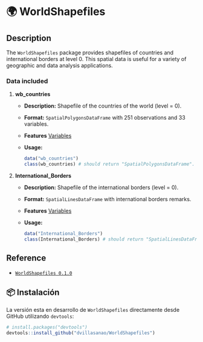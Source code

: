 
<!-- README.md is generated from README.Rmd. Please edit that file -->

# 🌍 WorldShapefiles

## Description

The `WorldShapefiles` package provides shapefiles of countries and
international borders at level 0. This spatial data is useful for a
variety of geographic and data analysis applications.

### Data included

1.  **wb_countries**
    - **Description:** Shapefile of the countries of the world (level =
      0).

    - **Format:** `SpatialPolygonsDataFrame` with 251 observations and
      33 variables.  

    - **Features**
      [Variables](https://dvillasanao.github.io/WorldShapefiles/reference/wb_countries.html)

    - **Usage:**

      ``` r
      data("wb_countries")   
      class(wb_countries) # should return "SpatialPolygonsDataFrame".  
      ```
2.  **International_Borders**
    - **Description:** Shapefile of the international borders (level =
      0).  

    - **Format:** `SpatialLinesDataFrame` with international borders
      remarks.  

    - **Features**
      [Variables](https://dvillasanao.github.io/WorldShapefiles/reference/International_Borders.html)

    - **Usage:**

      ``` r
      data("International_Borders")   
      class(International_Borders) # should return "SpatialLinesDataFrame".  
      ```

## Reference

- [`WorldShapefiles 0.1.0`](https://dvillasanao.github.io/WorldShapefiles/)

## 📦 Instalación

La versión esta en desarrollo de `WorldShapefiles` directamente desde
GitHub utilizando `devtools`:

``` r
# install.packages("devtools")
devtools::install_github("dvillasanao/WorldShapefiles")
```
